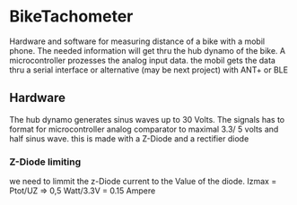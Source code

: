 # BikeTachometer

Hardware and software for measuring distance of a bike with a mobil phone.
The needed information will get thru the hub dynamo of the bike. 
A microcontroller prozesses the analog input data.
the mobil gets the data thru a serial interface or alternative (may be next project) with ANT+ or BLE

## Hardware
The hub dynamo generates sinus waves up to 30 Volts.
The signals has to format for microcontroller analog comparator to maximal 3.3/ 5 volts and half sinus wave.
this is made with a Z-Diode and a rectifier diode

### Z-Diode limiting
we need to limmit the z-Diode current to the Value of the diode.
Izmax = Ptot/UZ => 0,5 Watt/3.3V = 0.15 Ampere

